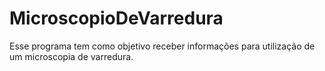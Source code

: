 # MicroscopioDeVarredura

Esse programa tem como objetivo receber informações para utilização de um microscopia de varredura.
